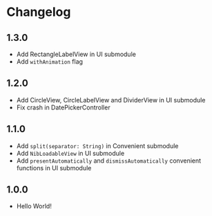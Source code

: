 # Changelog

## 1.3.0

- Add RectangleLabelView in UI submodule
- Add `withAnimation` flag

## 1.2.0

- Add CircleView, CircleLabelView and DividerView in UI submodule 
- Fix crash in DatePickerController

## 1.1.0

- Add `split(separator: String)` in Convenient submodule
- Add `NibLoadableView` in UI submodule
- Add `presentAutomatically` and `dismissAutomatically` convenient functions in UI submodule

## 1.0.0

- Hello World!
